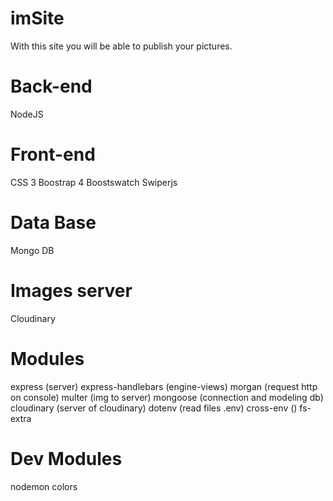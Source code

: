 # imSite
With this site you will be able to publish your pictures.

# Back-end
NodeJS

# Front-end
CSS 3
Boostrap 4
Boostswatch
Swiperjs

# Data Base
Mongo DB

# Images server
Cloudinary

# Modules
express (server)
express-handlebars (engine-views)
morgan (request http on console)
multer (img to server)
mongoose (connection and modeling db)
cloudinary (server of cloudinary)
dotenv (read files .env)
cross-env ()
fs-extra

# Dev Modules
nodemon
colors

